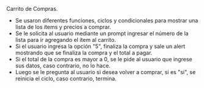 Carrito de Compras.
- Se usaron diferentes funciones, ciclos y condicionales para mostrar una lista de los ítems y precios a comprar.
- Se le solicita al usuario mediante un prompt ingresar el número de la lista para ir agregando el ítem al carrito.
- Si el usuario ingresa la opción "5", finaliza la compra y sale un alert mostrando que se finaliza la compra y el total a pagar.
- Si el total de la compra es mayor a 0, se le pide al usuario que ingrese sus datos, caso contrario, no lo hace.
- Luego se le pregunta al usuario si desea volver a comprar, si es "si", se reinicia el ciclo, caso contrario, termina.
